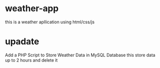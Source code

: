 # weather-app
this is a weather  apllication using html/css/js
# upadate 
Add a PHP Script to Store Weather Data in MySQL Database 
this store data up to 2 hours  and delete it 
